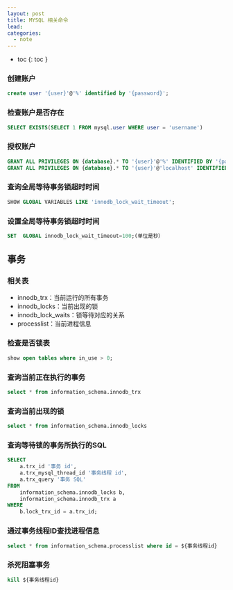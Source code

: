```yaml
---
layout: post
title: MYSQL 相关命令
lead: 
categories: 
  - note
---
```


- toc
{: toc }


### 创建账户

```sql
create user '{user}'@'%' identified by '{password}';
```



### 检查账户是否存在

```sql
SELECT EXISTS(SELECT 1 FROM mysql.user WHERE user = 'username')
```



### 授权账户

```sql
GRANT ALL PRIVILEGES ON {database}.* TO '{user}'@'%' IDENTIFIED BY '{password}';
GRANT ALL PRIVILEGES ON {database}.* TO '{user}'@'localhost' IDENTIFIED BY '{password}';
```



### 查询全局等待事务锁超时时间

```sql
SHOW GLOBAL VARIABLES LIKE 'innodb_lock_wait_timeout';
```



### 设置全局等待事务锁超时时间

```sql
SET  GLOBAL innodb_lock_wait_timeout=100;(单位是秒）
```



## 事务

### 相关表

- innodb_trx：当前运行的所有事务
- innodb_locks：当前出现的锁
- innodb_lock_waits：锁等待对应的关系
- processlist：当前进程信息



### 检查是否锁表

```sql
show open tables where in_use > 0;
```



### 查询当前正在执行的事务

```sql
select * from information_schema.innodb_trx
```



### 查询当前出现的锁

```sql
select * from information_schema.innodb_locks
```



### 查询等待锁的事务所执行的SQL

```sql
SELECT
    a.trx_id '事务 id',
    a.trx_mysql_thread_id '事务线程 id',
    a.trx_query '事务 SQL' 
FROM
    information_schema.innodb_locks b,
    information_schema.innodb_trx a 
WHERE
    b.lock_trx_id = a.trx_id;
```



### 通过事务线程ID查找进程信息

```sql
select * from information_schema.processlist where id = ${事务线程id}
```



### 杀死阻塞事务

```sql
kill ${事务线程id}
```

